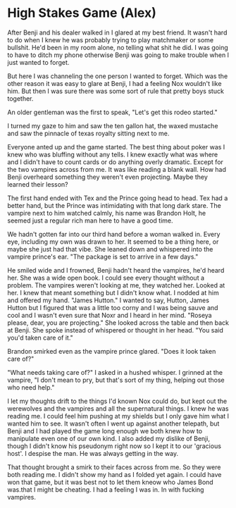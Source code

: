 # High Stakes Game (Alex)

After Benji and his dealer walked in I glared at my best friend. It wasn't hard
to do when I knew he was probably trying to play matchmaker or some bullshit.
He'd been in my room alone, no telling what shit he did. I was going to have to
ditch my phone otherwise Benji was going to make trouble when I just wanted to
forget.

But here I was channeling the one person I wanted to forget. Which was the other
reason it was easy to glare at Benji, I had a feeling Nox wouldn't like him. But then
I was sure there was some sort of rule that pretty boys stuck together.

An older gentleman was the first to speak, "Let's get this rodeo started."

I turned my gaze to him and saw the ten gallon hat, the waxed mustache and saw
the pinnacle of texas royalty sitting next to me.

Everyone anted up and the game started. The best thing about  poker was I knew
who was bluffing without any tells. I knew exactly what was where and I didn't
have to count cards or do anything overly dramatic. Except for the two vampires
across from me. It was like reading a blank wall. How had Benji overheard
something they weren't even projecting. Maybe they learned their lesson?

The first hand ended with Tex and the Prince going head to head. Tex had a
better hand, but the Prince was intimidating with that long dark stare. The
vampire next to him watched calmly, his name was Brandon Holt, he seemed just a
regular rich man here to have a good time.

We hadn't gotten far into our third hand before a woman walked in. Every eye,
including my own was drawn to her. It seemed to be a thing here, or maybe she
just had that vibe. She leaned down and whispered into the vampire prince's ear.
"The package is set to arrive in a few days."

He smiled wide and I frowned, Benji hadn't heard the vampires, he'd heard her.
She was a wide open book. I could see every thought without a problem. The
vampires weren't looking at me, they watched her. Looked at her. I knew that meant something
but I didn't know what. I nodded at him and offered my hand. "James Hutton." I
wanted to say, Hutton, James Hutton but I figured that was a little too corny
and I was being sauve and cool and I wasn't even sure that Noxr and I heard in
her mind. "Roseya please, dear, you are projecting." She looked across the table
and then back at Benji. She spoke instead of whispered or thought in her head.
"You said you'd taken care of it."

Brandon smirked even as the vampire prince glared. "Does it look taken care of?"

"What needs taking care of?" I asked in a hushed whisper. I grinned at the
vampire, "I don't mean to pry, but that's sort of my thing, helping out those
who need help."

I let my thoughts drift to the things I'd known Nox could do, but kept out the
werewolves and the vampires and all the supernatural things. I knew he was
reading me. I could feel him pushing at my shields but I only gave him what I
wanted him to see. It wasn't often I went up against another telepath, but Benji
and I had played the game long enough we both knew how to manipulate even one of
our own kind. I also added my dislike of Benji, though I didn't know his
pseudonym right now so I kept it to our 'gracious host'. I despise the man. He
was always getting in the way.

That thought brought a smirk to their faces across from me. So they were both
reading me. I didn't show my hand as I folded yet again. I could have won that
game, but it was best not to let them kneow who James
Bond was.that I might be cheating. I had a
feeling I was in. In with fucking vampires.

<!--stackedit_data:
eyJoaXN0b3J5IjpbLTEyMDg2ODQyMzUsMjAxMTAxMzE1LC05Nz
k5NDg4NDNdfQ==
-->